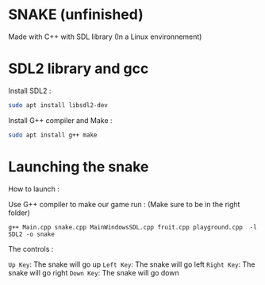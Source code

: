 # SNAKE (unfinished)
Made with C++ with SDL library (In a Linux environnement)

# SDL2 library and gcc

Install SDL2 :
```bash
sudo apt install libsdl2-dev
```

Install G++ compiler and Make :
```bash
sudo apt install g++ make 
```

# Launching the snake

How to launch :

Use G++ compiler to make our game run : (Make sure to be in the right folder)
```
g++ Main.cpp snake.cpp MainWindowsSDL.cpp fruit.cpp playground.cpp  -l SDL2 -o snake
```
The controls :

```Up Key```: The snake will go up
```Left Key```: The snake will go left
```Right Key```: The snake will go right
```Down Key```: The snake will go down
